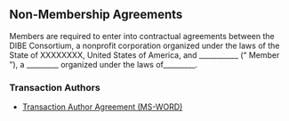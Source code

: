 ## Non-Membership Agreements

Members are required to enter into contractual agreements between the DIBE Consortium, a nonprofit corporation organized under the laws of the State of XXXXXXXX, United States of America, and ___________ (“ Member ”), a _________ organized under the laws of_________.

### Transaction Authors
* [Transaction Author Agreement (MS-WORD)](./contracts/trx_author_agreement.docx)
